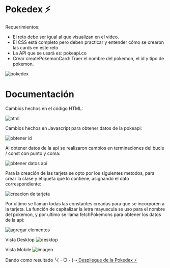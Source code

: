 # Pokedex ⚡

Requerimientos:
- El reto debe ser igual al que visualizan en el video.
- El CSS está completo pero deben practicar y entender cómo se crearon las cards en este reto
- La API que se usará es: pokeapi.co
- Crear createPokemonCard: Traer el nombre del pokemon, el id y tipo de pokemon.

![pokedex](https://github.com/karolgalindo02/pokedex/assets/122057880/da398a32-67c5-4e78-8ca4-5170d4bf5541)

# Documentación

Cambios hechos en el código HTML:

![html](https://github.com/karolgalindo02/pokedex/assets/122057880/9409db84-4019-4225-9dee-4643ffa6b3fa)

Cambios hechos en Javascript para obtener datos de la pokeapi:

![obtener id](https://github.com/karolgalindo02/pokedex/assets/122057880/fe5928b0-b1d1-4f08-8b1c-a3be264117e5)

Al obtener datos de la api se realizaron cambios en terminaciones del bucle / const con punto y coma: 

![obtener datos api](https://github.com/karolgalindo02/pokedex/assets/122057880/4313d494-0ad9-4fff-9982-ef1772960c8a)

Para la creación de las tarjeta se opto por los siguientes metodos, para crear la clase y etiqueta que lo contiene, asignando el dato correspondiente:

![creacion de tarjeta](https://github.com/karolgalindo02/pokedex/assets/122057880/05dfcb91-cc3c-4c80-9254-64cb09bacd1f)

Por ultimo se llaman todas las constantes creadas para que se incorporen a la tarjeta. La función de capitalizar la letra mayuscula se uso para el nombre del pokemon, y por ultimo se llama fetchPokemons para obtener los datos de la api:

![agregar elementos](https://github.com/karolgalindo02/pokedex/assets/122057880/d58005a4-1fba-4d15-b58f-08b6c57f234f)

Vista Desktop
![desktop](https://github.com/karolgalindo02/pokedex/assets/122057880/a66bc1a3-3d47-45ad-8c4a-e9cd7c6a18e2)

Vista Mobile
![imagen](https://github.com/karolgalindo02/pokedex/assets/122057880/66f87bd6-f3c4-42c8-b9a6-a44f0e918236)


Dando como resultado
╰⁠(⁠ ⁠･⁠ ⁠ᗜ⁠ ⁠･⁠ ⁠)⁠➝<a href="https://xpokedex-api.netlify.app/"> Despliegue de la Pokedex ⚡</a>
